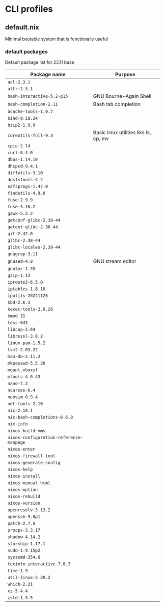 # CLI profiles

## default.nix
Minimal bootable system that is functionally useful

### default packages
Default package list for 23.11 base

| Package name                 | Purpose                                        |
| ---------------------------- | ---------------------------------------------- |
| `acl-2.3.1`                  |                                   |
| `attr-2.5.1`                 |                                   |
| `bash-interactive-5.2-p15`   | GNU Bourne-Again Shell                         |
| `bash-completion-2.11`       | Bash tab completion                            | 
| `bcache-tools-1.0.7`         |                                   |
| `bind-9.18.24`               |                                   |
| `bzip2-1.0.8`                |                                   |
| `coreutils-full-9.3`         | Basic linux utilities liks ls, cp, mv          |
| `cpio-2.14`                  |                                   |
| `curl-8.4.0`                 |                                   |
| `dbus-1.14.10`               |                                   |
| `dhcpcd-9.4.1`               |                                   |
| `diffutils-3.10`             |                                   |
| `dosfstools-4.2`             |                                   |
| `e2fsprogs-1.47.0`           |                                   |
| `findutils-4.9.0`            |                                   |
| `fuse-2.9.9`                 |                                   |
| `fuse-3.16.2`                |                                   |
| `gawk-5.2.2`                 |                                   |
| `getconf-glibc-2.38-44`      |                                   |
| `getent-glibc-2.38-44`       |                                   |
| `git-2.42.0`                 |                                   |
| `glibc-2.38-44`              |                                   |
| `glibc-locales-2.38-44`      |                                   |
| `gnugrep-3.11`               |                                   |
| `gnused-4.9`                 | GNU stream editor                                |
| `gnutar-1.35`                |                                   |
| `gzip-1.13`                  |                                   |
| `iproute2-6.5.0`             |                                   |
| `iptables-1.8.10`            |                                   |
| `iputils-20221126`           |                                   |
| `kbd-2.6.3`                  |                                   |
| `kexec-tools-2.0.26`         |                                   |
| `kmod-31`                    |                                   |
| `less-643`                   |                                   |
| `libcap-2.69`                |                                   |
| `libressl-3.8.2`             |                                   |
| `linux-pam-1.5.2`            |                                   |
| `lvm2-2.03.22`               |                                   |
| `man-db-2.11.2`              |                                   |
| `mkpasswd-5.5.20`            |                                   |
| `mount.vboxsf`               |                                   |
| `mtools-4.0.43`              |                                   |
| `nano-7.2`                   |                                   |
| `ncurses-6.4`                |                                   |
| `neovim-0.9.4`               |                                   |
| `net-tools-2.10`             |                                   |
| `nix-2.18.1`                 |                                   |
| `nix-bash-completions-0.6.8` |                                   |
| `nix-info`                   |                                   |
| `nixos-build-vms`            |                                   |
| `nixos-configuration-reference-manpage`   |                                   |
| `nixos-enter`                |                                   |
| `nixos-firewall-tool`        |                                   |
| `nixos-generate-config`      |                                   |
| `nixos-help`                 |                                   |
| `nixos-install`              |                                   |
| `nixos-manual-html`          |                                   |
| `nixos-option`               |                                   |
| `nixos-rebuild`              |                                   |
| `nixos-version`              |                                   |
| `openresolv-3.13.2`          |                                   |
| `openssh-9.6p1`              |                                   |
| `patch-2.7.6`                |                                   |
| `procps-3.3.17`              |                                   |
| `shadow-4.14.2`              |                                   |
| `starship-1.17.1`            |                                   |
| `sudo-1.9.15p2`              |                                   |
| `systemd-254.6`              |                                   |
| `texinfo-interactive-7.0.3`  |                                   |
| `time-1.9`                   |                                   |
| `util-linux-2.39.2`          |                                   |
| `which-2.21`                 |                                   |
| `xz-5.4.4`                   |                                   |
| `zstd-1.5.5`                 |                                   |

